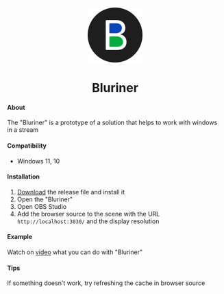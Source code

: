 <!-- Logo -->
<p align="center">
  <img alt="#" src="assets/128x128.png" />
</p>

<!-- Name -->
<h1 align="center">
  Bluriner
</h1>

#### About

The "Bluriner" is a prototype of a solution that helps to work with windows in a stream

#### Compatibility

- Windows 11, 10

#### Installation

1. [Download](https://github.com/pavlokobyliatskyi/bluriner/releases/download/v0.1.0/Bluriner-Setup-0.1.0.exe) the release file and install it
2. Open the "Bluriner"
3. Open OBS Studio
4. Add the browser source to the scene with the URL ```http://localhost:3030/``` and the display resolution

#### Example

Watch on [video](https://youtu.be/ByKzMUP60Ys) what you can do with "Bluriner"

#### Tips

If something doesn't work, try refreshing the cache in browser source
